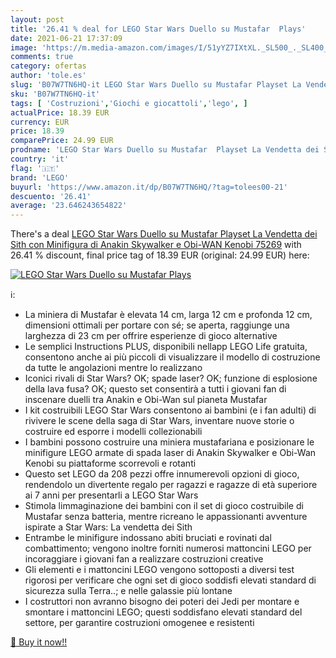 ```yaml
---
layout: post
title: '26.41 % deal for LEGO Star Wars Duello su Mustafar  Plays'
date: 2021-06-21 17:37:09
image: 'https://m.media-amazon.com/images/I/51yYZ7IXtXL._SL500_._SL400_.jpg'
comments: true
category: ofertas
author: 'tole.es'
slug: 'B07W7TN6HQ-it LEGO Star Wars Duello su Mustafar Playset La Vendetta dei...'
sku: 'B07W7TN6HQ-it'
tags: [ 'Costruzioni','Giochi e giocattoli','lego', ]
actualPrice: 18.39 EUR
currency: EUR
price: 18.39
comparePrice: 24.99 EUR
prodname: 'LEGO Star Wars Duello su Mustafar  Playset La Vendetta dei Sith con Minifigura di Anakin Skywalker e Obi-WAN Kenobi  75269'
country: 'it'
flag: '🇮🇹'
brand: 'LEGO'
buyurl: 'https://www.amazon.it/dp/B07W7TN6HQ/?tag=tolees00-21'
descuento: '26.41'
average: '23.646243654822'
---
```


There's a deal [LEGO Star Wars Duello su Mustafar  Playset La Vendetta dei Sith con Minifigura di Anakin Skywalker e Obi-WAN Kenobi  75269](https://www.amazon.it/dp/B07W7TN6HQ/?tag=tolees00-21)  with  26.41 % discount, final price tag of  18.39 EUR (original: 24.99 EUR) here:

[![LEGO Star Wars Duello su Mustafar  Plays](https://m.media-amazon.com/images/I/51yYZ7IXtXL._SL500_._SL400_.jpg)](https://www.amazon.it/dp/B07W7TN6HQ/?tag=tolees00-21)

ℹ️:

- La miniera di Mustafar è elevata 14 cm, larga 12 cm e profonda 12 cm, dimensioni ottimali per portare con sé; se aperta, raggiunge una larghezza di 23 cm per offrire esperienze di gioco alternative
- Le semplici Instructions PLUS, disponibili nellapp LEGO Life gratuita, consentono anche ai più piccoli di visualizzare il modello di costruzione da tutte le angolazioni mentre lo realizzano
- Iconici rivali di Star Wars? OK; spade laser? OK; funzione di esplosione della lava fusa? OK; questo set consentirà a tutti i giovani fan di inscenare duelli tra Anakin e Obi-Wan sul pianeta Mustafar
- I kit costruibili LEGO Star Wars consentono ai bambini (e i fan adulti) di rivivere le scene della saga di Star Wars, inventare nuove storie o costruire ed esporre i modelli collezionabili
- I bambini possono costruire una miniera mustafariana e posizionare le minifigure LEGO armate di spada laser di Anakin Skywalker e Obi-Wan Kenobi su piattaforme scorrevoli e rotanti
- Questo set LEGO da 208 pezzi offre innumerevoli opzioni di gioco, rendendolo un divertente regalo per ragazzi e ragazze di età superiore ai 7 anni per presentarli a LEGO Star Wars
- Stimola limmaginazione dei bambini con il set di gioco costruibile di Mustafar senza batteria, mentre ricreano le appassionanti avventure ispirate a Star Wars: La vendetta dei Sith
- Entrambe le minifigure indossano abiti bruciati e rovinati dal combattimento; vengono inoltre forniti numerosi mattoncini LEGO per incoraggiare i giovani fan a realizzare costruzioni creative
- Gli elementi e i mattoncini LEGO vengono sottoposti a diversi test rigorosi per verificare che ogni set di gioco soddisfi elevati standard di sicurezza sulla Terra..; e nelle galassie più lontane
- I costruttori non avranno bisogno dei poteri dei Jedi per montare e smontare i mattoncini LEGO; questi soddisfano elevati standard del settore, per garantire costruzioni omogenee e resistenti

[🛒 Buy it now!!](https://www.amazon.it/dp/B07W7TN6HQ/?tag=tolees00-21)
